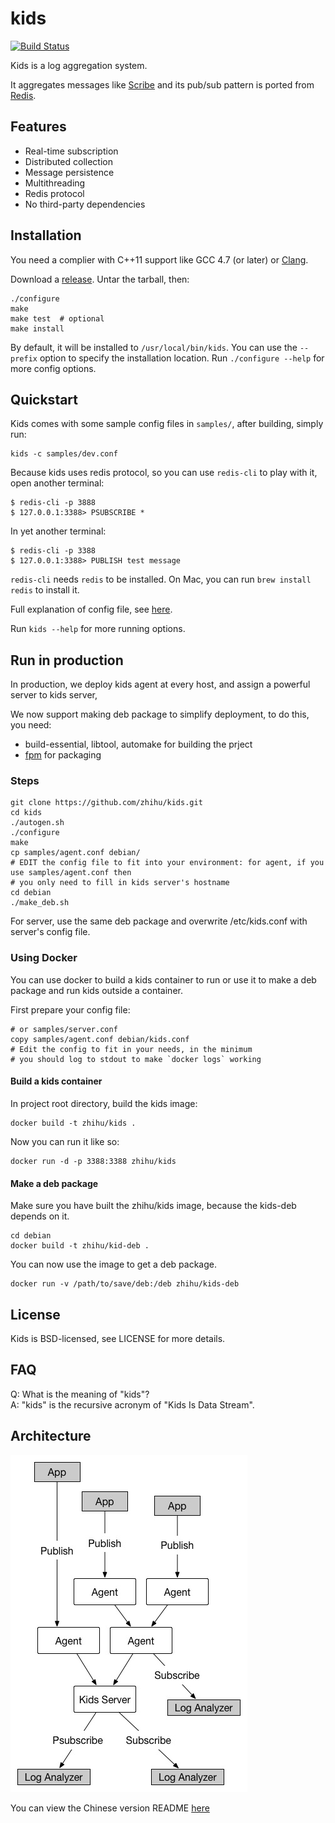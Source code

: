# kids

[![Build Status]][Travis CI]

Kids is a log aggregation system.

It aggregates messages like [Scribe](https://github.com/facebookarchive/scribe) and its pub/sub pattern is ported from [Redis](http://redis.io/).


## Features

* Real-time subscription
* Distributed collection
* Message persistence
* Multithreading
* Redis protocol
* No third-party dependencies


## Installation

You need a complier with C++11 support like GCC 4.7 (or later) or [Clang](http://clang.llvm.org).

Download a [release](https://github.com/zhihu/kids/releases). Untar the tarball, then:

    ./configure
    make
    make test  # optional
    make install

By default, it will be installed to `/usr/local/bin/kids`.
You can use the `--prefix` option to specify the installation location.
Run `./configure --help` for more config options.


## Quickstart

Kids comes with some sample config files in `samples/`, after building, simply run:

    kids -c samples/dev.conf

Because kids uses redis protocol, so you can use `redis-cli` to play with it, open another terminal:
    
    $ redis-cli -p 3888
    $ 127.0.0.1:3388> PSUBSCRIBE *

In yet another terminal:
    
    $ redis-cli -p 3388
    $ 127.0.0.1:3388> PUBLISH test message

`redis-cli` needs `redis` to be installed. On Mac, you can run `brew install redis` to install it.

Full explanation of config file, see [here](doc/config.md).

Run `kids --help` for more running options.

## Run in production

In production, we deploy kids agent at every host, and assign a powerful server to kids server,

We now support making deb package to simplify deployment, to do this, you need:

* build-essential, libtool, automake for building the prject
* [fpm](https://github.com/jordansissel/fpm) for packaging

### Steps

    git clone https://github.com/zhihu/kids.git
    cd kids
    ./autogen.sh
    ./configure
    make
    cp samples/agent.conf debian/
    # EDIT the config file to fit into your environment: for agent, if you use samples/agent.conf then
    # you only need to fill in kids server's hostname
    cd debian
    ./make_deb.sh

For server, use the same deb package and overwrite /etc/kids.conf with server's config file.

### Using Docker

You can use docker to build a kids container to run or use it to make a deb package and run kids outside
a container.

First prepare your config file:

    # or samples/server.conf
    copy samples/agent.conf debian/kids.conf
    # Edit the config to fit in your needs, in the minimum
    # you should log to stdout to make `docker logs` working

#### Build a kids container

In project root directory, build the kids image:

    docker build -t zhihu/kids .

Now you can run it like so:

    docker run -d -p 3388:3388 zhihu/kids

#### Make a deb package

Make sure you have built the zhihu/kids image, because the kids-deb depends on it.

    cd debian
    docker build -t zhihu/kid-deb .

You can now use the image to get a deb package.

    docker run -v /path/to/save/deb:/deb zhihu/kids-deb

## License

Kids is BSD-licensed, see LICENSE for more details.


## FAQ

Q: What is the meaning of "kids"?  
A: "kids" is the recursive acronym of "Kids Is Data Stream".


## Architecture

![image](doc/image/arch.jpg)

You can view the Chinese version README [here](README.zh_CN.md)


[Build Status]: https://img.shields.io/travis/zhihu/kids/master.svg?style=flat
[Travis CI]:    https://travis-ci.org/zhihu/kids
